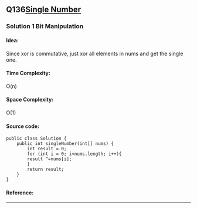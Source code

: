 ## Q136[Single Number](https://leetcode.com/problems/single-number/) 

### Solution 1 Bit Manipulation
#### Idea:
Since xor is commutative, just xor all elements in nums and get the single one.
#### Time Complexity: 
O(n)
#### Space Complexity:
O(1)
#### Source code:
```
public class Solution {
    public int singleNumber(int[] nums) {
        int result = 0;
        for (int i = 0; i<nums.length; i++){
        result ^=nums[i];
        }
        return result;
    }
}
```
#### Reference:

---

